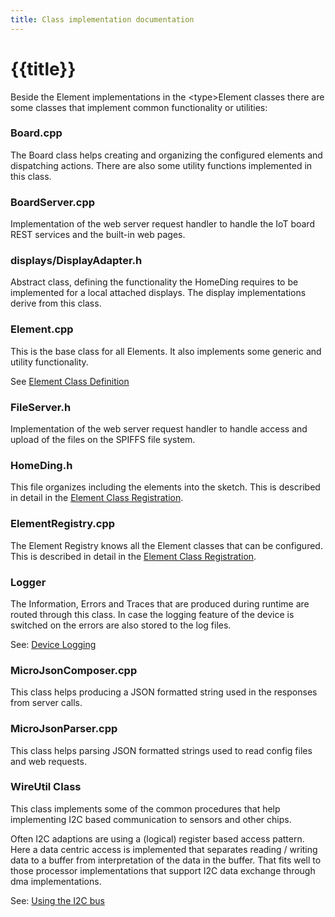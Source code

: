 ```yaml
---
title: Class implementation documentation
---
```


# {{title}}

Beside the Element implementations in the \<type\>Element classes there are some classes that implement common functionality or utilities:


### Board.cpp

The Board class helps creating and organizing the configured elements and dispatching actions. There are also some utility functions implemented in this class.

### BoardServer.cpp

Implementation of the web server request handler to handle the IoT board REST services and the built-in web pages.

### displays/DisplayAdapter.h

Abstract class, defining the functionality the HomeDing requires to be implemented for a local attached displays.
The display implementations derive from this class.


### Element.cpp

This is the base class for all Elements. It also implements some generic and utility functionality.

See [Element Class Definition](/dev/elementclass.md)


### FileServer.h

Implementation of the web server request handler to handle access and upload of the files on the SPIFFS file system.


### HomeDing.h

This file organizes including the elements into the sketch. This is described in detail in the [Element Class Registration](/dev/elementregistry.md).


### ElementRegistry.cpp

The Element Registry knows all the Element classes that can be configured.
This is described in detail in the [Element Class Registration](/dev/elementregistry.md).


### Logger

The Information, Errors and Traces that are produced during runtime are routed through this class.
In case the logging feature of the device is switched on the errors are also stored to the log files.

See: [Device Logging](/dev/logger.md)


### MicroJsonComposer.cpp

This class helps producing a JSON formatted string used in the responses from server calls.  


### MicroJsonParser.cpp

This class helps parsing JSON formatted strings used to read config files and web requests.  


### WireUtil Class

This class implements some of the common procedures that help implementing I2C based communication to sensors and other chips.

Often I2C adaptions are using a (logical) register based access pattern.
Here a data centric access is implemented that separates reading / writing data to a buffer from interpretation of the data in the buffer.
That fits well to those processor implementations that support I2C data exchange through dma implementations.

See: [Using the I2C bus](/i2c.md)


